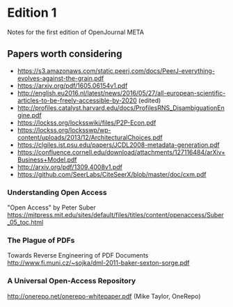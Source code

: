 Edition 1
=========

Notes for the first edition of OpenJournal META

## Papers worth considering

- https://s3.amazonaws.com/static.peerj.com/docs/PeerJ-everything-evolves-against-the-grain.pdf
- https://arxiv.org/pdf/1605.06154v1.pdf
- http://english.eu2016.nl/latest/news/2016/05/27/all-european-scientific-articles-to-be-freely-accessible-by-2020 (edited)
- http://profiles.catalyst.harvard.edu/docs/ProfilesRNS_DisambiguationEngine.pdf
- https://lockss.org/locksswiki/files/P2P-Econ.pdf
- https://lockss.org/locksswp/wp-content/uploads/2013/12/ArchitecturalChoices.pdf
- https://clgiles.ist.psu.edu/papers/JCDL2008-metadata-generation.pdf
- https://confluence.cornell.edu/download/attachments/127116484/arXiv+Business+Model.pdf
- http://arxiv.org/pdf/1309.4008v1.pdf
- https://github.com/SeerLabs/CiteSeerX/blob/master/doc/cxm.pdf

### Understanding Open Access

"Open Access" by Peter Suber
https://mitpress.mit.edu/sites/default/files/titles/content/openaccess/Suber_05_toc.html

### The Plague of PDFs

Towards Reverse Engineering of PDF Documents
http://www.fi.muni.cz/~sojka/dml-2011-baker-sexton-sorge.pdf

### A Universal Open-Access Repository

http://onerepo.net/onerepo-whitepaper.pdf (Mike Taylor, OneRepo)
